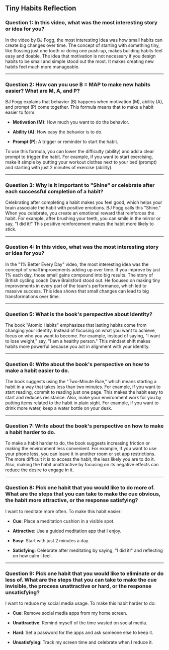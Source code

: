 ## Tiny Habits Reflection

### **Question 1: In this video, what was the most interesting story or idea for you?**

In the video by BJ Fogg, the most interesting idea was how small habits can create big changes over time. The concept of starting with something tiny, like flossing just one tooth or doing one push-up, makes building habits feel easy and doable. The idea that motivation is not necessary if you design habits to be small and simple stood out the most. It makes creating new habits feel much more manageable.

---

### **Question 2: How can you use B = MAP to make new habits easier? What are M, A, and P?**

BJ Fogg explains that behavior (B) happens when motivation (M), ability (A), and prompt (P) come together. This formula means that to make a habit easier to form:

- **Motivation (M)**: How much you want to do the behavior.

- **Ability (A)**: How easy the behavior is to do.

- **Prompt (P)**: A trigger or reminder to start the habit.

To use this formula, you can lower the difficulty (ability) and add a clear prompt to trigger the habit. For example, if you want to start exercising, make it simple by putting your workout clothes next to your bed (prompt) and starting with just 2 minutes of exercise (ability).

---

### **Question 3: Why is it important to "Shine" or celebrate after each successful completion of a habit?**

Celebrating after completing a habit makes you feel good, which helps your brain associate the habit with positive emotions. BJ Fogg calls this "Shine." When you celebrate, you create an emotional reward that reinforces the habit. For example, after brushing your teeth, you can smile in the mirror or say, "I did it!" This positive reinforcement makes the habit more likely to stick.

---

### **Question 4: In this video, what was the most interesting story or idea for you?**

In the "1% Better Every Day" video, the most interesting idea was the concept of small improvements adding up over time. If you improve by just 1% each day, those small gains compound into big results. The story of British cycling coach Dave Brailsford stood out. He focused on making tiny improvements in every part of the team's performance, which led to massive success. This idea shows that small changes can lead to big transformations over time.

---

### **Question 5: What is the book's perspective about Identity?**

The book "Atomic Habits" emphasizes that lasting habits come from changing your identity. Instead of focusing on what you want to achieve, focus on who you want to become. For example, instead of saying, "I want to lose weight," say, "I am a healthy person." This mindset shift makes habits more powerful because you act in alignment with your identity.

---

### **Question 6: Write about the book's perspective on how to make a habit easier to do.**

The book suggests using the "Two-Minute Rule," which means starting a habit in a way that takes less than two minutes. For example, if you want to start reading, commit to reading just one page. This makes the habit easy to start and reduces resistance. Also, make your environment work for you by putting items related to the habit in plain sight. For example, if you want to drink more water, keep a water bottle on your desk.

---

### **Question 7: Write about the book's perspective on how to make a habit harder to do.**

To make a habit harder to do, the book suggests increasing friction or making the environment less convenient. For example, if you want to use your phone less, you can leave it in another room or set app restrictions. The more difficult it is to access the habit, the less likely you are to do it. Also, making the habit unattractive by focusing on its negative effects can reduce the desire to engage in it.

---

### **Question 8: Pick one habit that you would like to do more of. What are the steps that you can take to make the cue obvious, the habit more attractive, or the response satisfying?**

I want to meditate more often. To make this habit easier:

- **Cue**: Place a meditation cushion in a visible spot.

- **Attractive**: Use a guided meditation app that I enjoy.

- **Easy**: Start with just 2 minutes a day.

- **Satisfying**: Celebrate after meditating by saying, "I did it!" and reflecting on how calm I feel.

---

### **Question 9: Pick one habit that you would like to eliminate or do less of. What are the steps that you can take to make the cue invisible, the process unattractive or hard, or the response unsatisfying?**

I want to reduce my social media usage. To make this habit harder to do:

- **Cue**: Remove social media apps from my home screen.

- **Unattractive**: Remind myself of the time wasted on social media.

- **Hard**: Set a password for the apps and ask someone else to keep it.

- **Unsatisfying**: Track my screen time and celebrate when I reduce it.